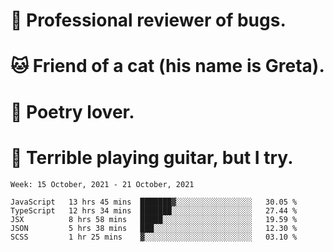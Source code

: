 # 🐛 Professional reviewer of bugs.
# 🐱 Friend of a cat (his name is Greta).
# 📜 Poetry lover.
# 🎸 Terrible playing guitar, but I try.

<!--START_SECTION:waka-->
```text
Week: 15 October, 2021 - 21 October, 2021

JavaScript   13 hrs 45 mins  ███████▓░░░░░░░░░░░░░░░░░   30.05 % 
TypeScript   12 hrs 34 mins  ███████░░░░░░░░░░░░░░░░░░   27.44 % 
JSX          8 hrs 58 mins   █████░░░░░░░░░░░░░░░░░░░░   19.59 % 
JSON         5 hrs 38 mins   ███░░░░░░░░░░░░░░░░░░░░░░   12.30 % 
SCSS         1 hr 25 mins    ▓░░░░░░░░░░░░░░░░░░░░░░░░   03.10 % 
```
<!--END_SECTION:waka-->
